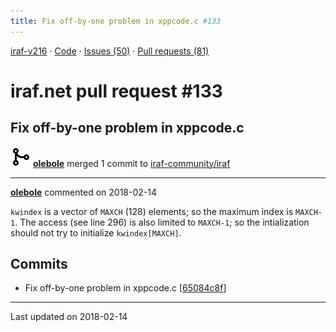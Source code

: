 ```yaml
---
title: Fix off-by-one problem in xppcode.c #133
---
```


[iraf-v216](/iraf-v216) · [Code](https://github.com/iraf-community/iraf/tree/iraf-v216) · [Issues (50)](/iraf-v216/issues) · [Pull requests (81)](/iraf-v216/issues/pulls)

# iraf.net pull request #133
## Fix off-by-one problem in xppcode.c
![merge](git-merge.svg) **[olebole](https://github.com/olebole)** merged 1 commit to [iraf-community/iraf](https://github.com/iraf-community/iraf/)

- - - -

**[olebole](https://github.com/olebole)** commented on 2018-02-14

`kwindex` is a vector of `MAXCH` (128) elements; so the maximum index is `MAXCH-1`. The access (see line 296) is also limited to `MAXCH-1`; so the intialization should not try to initialize `kwindex[MAXCH]`.

## Commits

* Fix off-by-one problem in xppcode.c [[65084c8f](https://github.com/iraf-community/iraf/commit/65084c8f20c1a8dc6af27b99ba662d9a5db3e278)]

- - - -

Last updated on 2018-02-14
